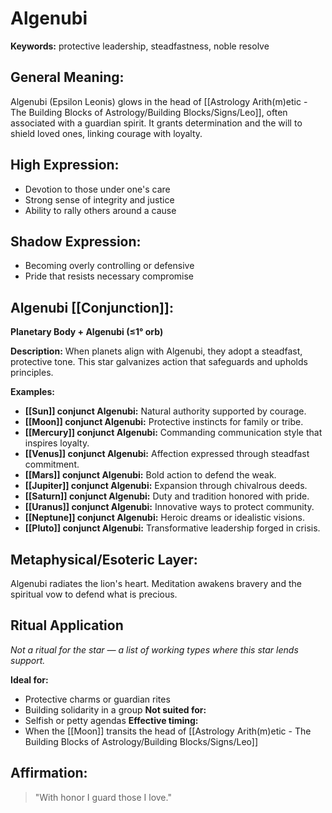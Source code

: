 # Algenubi


**Keywords:** protective leadership, steadfastness, noble resolve

## General Meaning:
Algenubi (Epsilon Leonis) glows in the head of [[Astrology Arith(m)etic - The Building Blocks of Astrology/Building Blocks/Signs/Leo]], often
associated with a guardian spirit. It grants determination and
the will to shield loved ones, linking courage with loyalty.

## High Expression:
- Devotion to those under one's care
- Strong sense of integrity and justice
- Ability to rally others around a cause

## Shadow Expression:
- Becoming overly controlling or defensive
- Pride that resists necessary compromise

## Algenubi [[Conjunction]]:

**Planetary Body + Algenubi (≤1° orb)**

**Description:**
When planets align with Algenubi, they adopt a steadfast,
protective tone. This star galvanizes action that safeguards
and upholds principles.

**Examples:**
- **[[Sun]] conjunct Algenubi:** Natural authority supported by
  courage.
- **[[Moon]] conjunct Algenubi:** Protective instincts for family
  or tribe.
- **[[Mercury]] conjunct Algenubi:** Commanding communication style
  that inspires loyalty.
- **[[Venus]] conjunct Algenubi:** Affection expressed through
  steadfast commitment.
- **[[Mars]] conjunct Algenubi:** Bold action to defend the weak.
- **[[Jupiter]] conjunct Algenubi:** Expansion through chivalrous
  deeds.
- **[[Saturn]] conjunct Algenubi:** Duty and tradition honored with
  pride.
- **[[Uranus]] conjunct Algenubi:** Innovative ways to protect
  community.
- **[[Neptune]] conjunct Algenubi:** Heroic dreams or idealistic
  visions.
- **[[Pluto]] conjunct Algenubi:** Transformative leadership forged
  in crisis.

## Metaphysical/Esoteric Layer:
Algenubi radiates the lion's heart. Meditation awakens bravery
and the spiritual vow to defend what is precious.

## Ritual Application
*Not a ritual for the star — a list of working types where this star lends support.*

**Ideal for:**
- Protective charms or guardian rites
- Building solidarity in a group
**Not suited for:**
- Selfish or petty agendas
**Effective timing:**
- When the [[Moon]] transits the head of [[Astrology Arith(m)etic - The Building Blocks of Astrology/Building Blocks/Signs/Leo]]

## Affirmation:

> "With honor I guard those I love."

